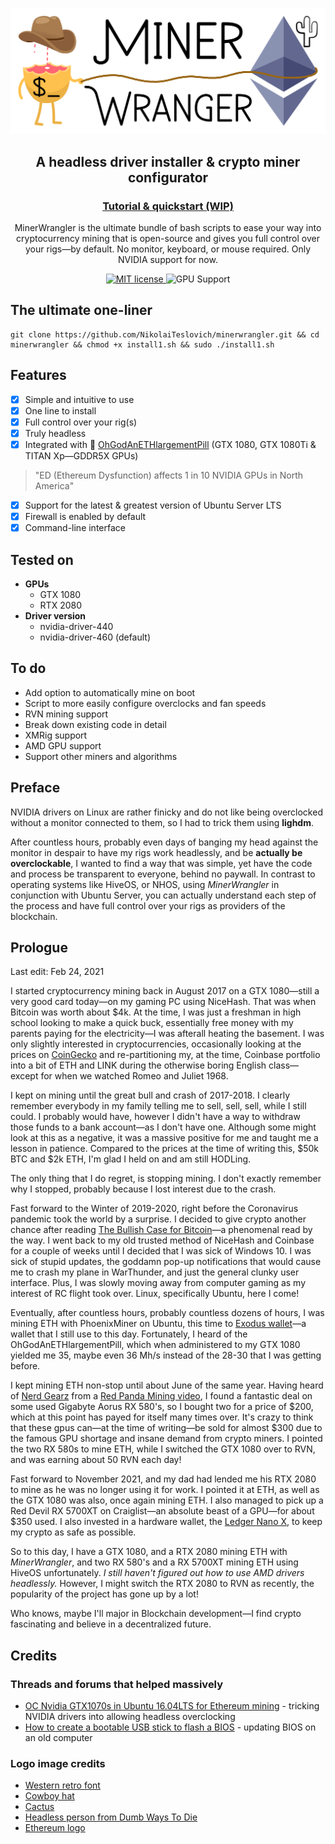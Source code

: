 ![logo](/resources/minerwrangler.png)

<h2 align="center">
  A headless driver installer & crypto miner configurator
</h2>

<h3 align="center">
  <a href="https://cryptoclarified.netlify.app/docs/minerwrangler/">Tutorial & quickstart (WIP)</a>
</h3>

<p align="center">
  MinerWrangler is the ultimate bundle of bash scripts to ease your way into cryptocurrency mining that is open-source and gives you full control over your rigs—by default. No monitor, keyboard, or mouse required. Only NVIDIA support for now.
</p>

<p align="center">
  <a href="https://github.com/NikolaiTeslovich/minerwrangler/blob/main/LICENSE">
    <img alt="MIT license" src="https://img.shields.io/github/license/NikolaiTeslovich/minerwrangler">
  </a>
  <img alt="GPU Support" src="https://img.shields.io/badge/GPU-NVIDIA-green">
</p>



## The ultimate one-liner

```
git clone https://github.com/NikolaiTeslovich/minerwrangler.git && cd minerwrangler && chmod +x install1.sh && sudo ./install1.sh
```

## Features

- [x] Simple and intuitive to use
- [x] One line to install
- [x] Full control over your rig(s)
- [x] Truly headless
- [x] Integrated with 💊 [OhGodAnETHlargementPill](https://github.com/admin-ipfs/OhGodAnETHlargementPill) (GTX 1080, GTX 1080Ti & TITAN Xp—GDDR5X GPUs)
> "ED (Ethereum Dysfunction) affects 1 in 10 NVIDIA GPUs in North America"

- [x] Support for the latest & greatest version of Ubuntu Server LTS
- [x] Firewall is enabled by default
- [x] Command-line interface

## Tested on

* **GPUs**
  * GTX 1080
  * RTX 2080
* **Driver version**
  * nvidia-driver-440
  * nvidia-driver-460 (default)

## To do

* Add option to automatically mine on boot
* Script to more easily configure overclocks and fan speeds
* RVN mining support
* Break down existing code in detail
* XMRig support
* AMD GPU support
* Support other miners and algorithms

## Preface

NVIDIA drivers on Linux are rather finicky and do not like being overclocked without a monitor connected to them, so I had to trick them using **lighdm**.

After countless hours, probably even days of banging my head against the monitor in despair to have my rigs work headlessly, and be **actually be overclockable**, I wanted to find a way that was simple, yet have the code and process be transparent to everyone, behind no paywall. In contrast to operating systems like HiveOS, or NHOS, using *MinerWrangler* in conjunction with Ubuntu Server, you can actually understand each step of the process and have full control over your rigs as providers of the blockchain.

## Prologue

Last edit: Feb 24, 2021

I started cryptocurrency mining back in August 2017 on a GTX 1080—still a very good card today—on my gaming PC using NiceHash. That was when Bitcoin was worth about $4k. At the time, I was just a freshman in high school looking to make a quick buck, essentially free money with my parents paying for the electricity—I was afterall heating the basement. I was only slightly interested in cryptocurrencies, occasionally looking at the prices on [CoinGecko](https://www.coingecko.com/en) and re-partitioning my, at the time, Coinbase portfolio into a bit of ETH and LINK during the otherwise boring English class—except for when we watched Romeo and Juliet 1968.

I kept on mining until the great bull and crash of 2017-2018. I clearly remember everybody in my family telling me to sell, sell, sell, while I still could. I probably would have, however I didn't have a way to withdraw those funds to a bank account—as I don't have one. Although some might look at this as a negative, it was a massive positive for me and taught me a lesson in patience. Compared to the prices at the time of writing this, $50k BTC and $2k ETH, I'm glad I held on and am still HODLing.

The only thing that I do regret, is stopping mining. I don't exactly remember why I stopped, probably because I lost interest due to the crash.

Fast forward to the Winter of 2019-2020, right before the Coronavirus pandemic took the world by a surprise. I decided to give crypto another chance after reading [The Bullish Case for Bitcoin](https://vijayboyapati.medium.com/the-bullish-case-for-bitcoin-6ecc8bdecc1)—a phenomenal read by the way. I went back to my old trusted method of NiceHash and Coinbase for a couple of weeks until I decided that I was sick of Windows 10. I was sick of stupid updates, the goddamn pop-up notifications that would cause me to crash my plane in WarThunder, and just the general clunky user interface. Plus, I was slowly moving away from computer gaming as my interest of RC flight took over. Linux, specifically Ubuntu, here I come!

Eventually, after countless hours, probably countless dozens of hours, I was mining ETH with PhoenixMiner on Ubuntu, this time to [Exodus wallet](https://www.exodus.com/)—a wallet that I still use to this day. Fortunately, I heard of the OhGodAnETHlargementPill, which when administered to my GTX 1080 yielded me 35, maybe even 36 Mh/s instead of the 28-30 that I was getting before.

I kept mining ETH non-stop until about June of the same year. Having heard of [Nerd Gearz](https://nerdgearz.com/) from a [Red Panda Mining video](https://www.youtube.com/channel/UCAGsnTCpw7pvhR4RAlEQGzg), I found a fantastic deal on some used Gigabyte Aorus RX 580's, so I bought two for a price of $200, which at this point has payed for itself many times over. It's crazy to think that these gpus can—at the time of writing—be sold for almost $300 due to the famous GPU shortage and insane demand from crypto miners. I pointed the two RX 580s to mine ETH, while I switched the GTX 1080 over to RVN, and was earning about 50 RVN each day!

Fast forward to November 2021, and my dad had lended me his RTX 2080 to mine as he was no longer using it for work. I pointed it at ETH, as well as the GTX 1080 was also, once again mining ETH. I also managed to pick up a Red Devil RX 5700XT on Craiglist—an absolute beast of a GPU—for about $350 used. I also invested in a hardware wallet, the [Ledger Nano X](https://shop.ledger.com/products/ledger-nano-x), to keep my crypto as safe as possible.

So to this day, I have a GTX 1080, and a RTX 2080 mining ETH with *MinerWrangler*, and two RX 580's and a RX 5700XT mining ETH using HiveOS unfortunately. *I still haven't figured out how to use AMD drivers headlessly.* However, I might switch the RTX 2080 to RVN as recently, the popularity of the project has gone up by a lot!

Who knows, maybe I'll major in Blockchain development—I find crypto fascinating and believe in a decentralized future.

## Credits

### Threads and forums that helped massively

* [OC Nvidia GTX1070s in Ubuntu 16.04LTS for Ethereum mining](https://gist.github.com/bsodmike/369f8a202c5a5c97cfbd481264d549e9) - tricking NVIDIA drivers into allowing headless overclocking
* [How to create a bootable USB stick to flash a BIOS](https://askubuntu.com/questions/46886/how-to-create-a-bootable-usb-stick-to-flash-a-bios) - updating BIOS on an old computer

### Logo image credits

* [Western retro font](https://www.dafont.com/western-retro.font)
* [Cowboy hat](https://www.pngitem.com/middle/hTiibR_guitar-clipart-cowboy-hat-cartoon-transparent-cowboy-hat/)
* [Cactus](http://clipart-library.com/clipart/cactus-clipart-34.htm)
* [Headless person from Dumb Ways To Die](https://dumbways2die.fandom.com/wiki/Hapless)
* [Ethereum logo](https://en.wikipedia.org/wiki/Ethereum#/media/File:Ethereum-icon-purple.svg)
